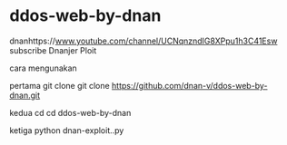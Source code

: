 # ddos-web-by-dnan
dnanhttps://www.youtube.com/channel/UCNqnzndIG8XPpu1h3C41Esw
subscribe Dnanjer Ploit 


cara mengunakan

pertama git clone
git clone https://github.com/dnan-v/ddos-web-by-dnan.git

kedua cd
cd ddos-web-by-dnan

ketiga
python dnan-exploit..py
